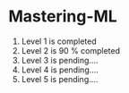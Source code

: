 # Mastering-ML

1. Level 1 is completed
2. Level 2 is 90 % completed
3. Level 3 is pending....
4. Level 4 is pending....
5. Level 5 is pending....





